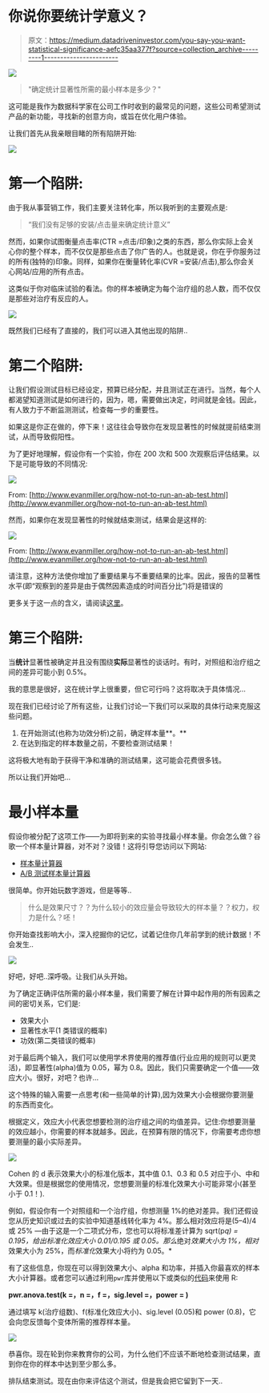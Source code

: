 # 你说你要统计学意义？

> 原文：<https://medium.datadriveninvestor.com/you-say-you-want-statistical-significance-aefc35aa377f?source=collection_archive---------1----------------------->

![](img/46d55d1eec2f57816d08146de120990b.png)

> "确定统计显著性所需的最小样本是多少？"

这可能是我作为数据科学家在公司工作时收到的最常见的问题，这些公司希望测试产品的新功能，寻找新的创意方向，或旨在优化用户体验。

让我们首先从我亲眼目睹的所有陷阱开始:

![](img/f2e6327ccee40c5e5118bf061dbf1653.png)

# 第一个陷阱:

由于我从事营销工作，我们主要关注转化率，所以我听到的主要观点是:

> “我们没有足够的安装/点击量来确定统计意义”

然而，如果你试图衡量点击率(CTR =点击/印象)之类的东西，那么你实际上会关心你的整个样本，而不仅仅是那些点击了你广告的人。也就是说，你在乎你服务过的所有(独特的)印象。同样，如果你在衡量转化率(CVR =安装/点击),那么你会关心网站/应用的所有点击。

这类似于你对临床试验的看法。你的样本被确定为每个治疗组的总人数，而不仅仅是那些对治疗有反应的人。

![](img/13e0dd9d10153cff9c4e2e8d2c9142ae.png)

既然我们已经有了直接的，我们可以进入其他出现的陷阱..

# 第二个陷阱:

让我们假设测试目标已经设定，预算已经分配，并且测试正在进行。当然，每个人都渴望知道测试是如何进行的，因为，嗯，需要做出决定，时间就是金钱。因此，有人致力于不断监测测试，检查每一步的重要性。

如果这是你正在做的，停下来！这往往会导致你在发现显著性的时候就提前结束测试，从而导致假阳性。

为了更好地理解，假设你有一个实验，你在 200 次和 500 次观察后评估结果。以下是可能导致的不同情况:

![](img/d3162aef827c66dcb0d53473d96c1961.png)

From: [http://www.evanmiller.org/how-not-to-run-an-ab-test.html](http://www.evanmiller.org/how-not-to-run-an-ab-test.html)

然而，如果你在发现显著性的时候就结束测试，结果会是这样的:

![](img/92087178968fbf3590f3e356927ac946.png)

From: [http://www.evanmiller.org/how-not-to-run-an-ab-test.html](http://www.evanmiller.org/how-not-to-run-an-ab-test.html)

请注意，这种方法使你增加了重要结果与不重要结果的比率。因此，报告的显著性水平(即“观察到的差异是由于偶然因素造成的时间百分比”)将是错误的

更多关于这一点的含义，请阅读[这里](http://www.evanmiller.org/how-not-to-run-an-ab-test.html)。

# 第三个陷阱:

当**统计**显著性被确定并且没有围绕**实际**显著性的谈话时。有时，对照组和治疗组之间的差异可能小到 0.5%。

我的意思是很好，这在统计学上很重要，但它可行吗？这将取决于具体情况…

现在我们已经讨论了所有这些，让我们讨论一下我们可以采取的具体行动来克服这些问题。

1.  在开始测试(也称为功效分析)之前，确定样本量**。**
2.  在达到指定的样本数量之前，不要检查测试结果！

这将极大地有助于获得干净和准确的测试结果，这可能会花费很多钱。

所以让我们开始吧…

# 最小样本量

假设你被分配了这项工作——为即将到来的实验寻找最小样本量。你会怎么做？谷歌一个样本量计算器，对不对？没错！这将引导您访问以下网站:

*   [样本量计算器](http://www.evanmiller.org/ab-testing/sample-size.html)
*   [A/B 测试样本量计算器](https://www.optimizely.com/sample-size-calculator/?conversion=4.75&effect=30&significance=90)

很简单。你开始玩数字游戏，但是等等..

> 什么是效果尺寸？？为什么较小的效应量会导致较大的样本量？？权力，权力是什么？呸！

你开始查找影响大小，深入挖掘你的记忆，试着记住你几年前学到的统计数据！不会发生..

![](img/c2893862a3f8f5e52fbbf8d4744516d9.png)

好吧，好吧..深呼吸。让我们从头开始。

为了确定正确评估所需的最小样本量，我们需要了解在计算中起作用的所有因素之间的密切关系，它们是:

*   效果大小
*   显著性水平(1 类错误的概率)
*   功效(第二类错误的概率)

对于最后两个输入，我们可以使用学术界使用的推荐值(行业应用的规则可以更灵活)，即显著性(alpha)值为 0.05，幂为 0.8。因此，我们只需要确定一个值——效应大小。很好，对吧？也许…

这个特殊的输入需要一点思考(和一些简单的计算),因为效果大小会根据你要测量的东西而变化。

根据定义，效应大小代表您想要检测的治疗组之间的均值差异。记住:你想要测量的效应越小，你需要的样本就越多。因此，在预算有限的情况下，你需要考虑你想要测量的最小实际差异。

![](img/1632c341421bbd86d63edfdff74a55f3.png)

Cohen 的 d 表示效果大小的标准化版本，其中值 0.1、0.3 和 0.5 对应于小、中和大效果。但是根据您的使用情况，您想要测量的标准化效果大小可能非常小(甚至小于 0.1！).

例如，假设你有一个对照组和一个治疗组，你想测量 1%的绝对差异。我们还假设您从历史知识或过去的实验中知道基线转化率为 4%。那么相对效应将是(5–4)/4 或 25% —由于这是一个二项式分布，您也可以将标准差计算为 sqrt(p*q) = 0.195，给出标准化效应大小 0.01/0.195 或 0.05。那么*绝对*效果大小为 1%，相对*效果大小为 25%，而*标准化*效果大小将约为 0.05。*

有了这些信息，你现在可以得到效果大小、alpha 和功率，并插入你最喜欢的样本大小计算器。或者您可以通过利用`pwr`库并使用以下或类似的[代码](https://www.statmethods.net/stats/power.html)来使用 R:

**pwr.anova.test(k =，n =，f =，sig.level =，power = )**

通过填写 k(治疗组数)、f(标准化效应大小)、sig.level (0.05)和 power (0.8)，它会向您反馈每个变体所需的推荐样本量。

![](img/12fdc1029b634fad6eb5d6fb3e0283b9.png)

恭喜你。现在轮到你来教育你的公司，为什么他们不应该不断地检查测试结果，直到你在你的样本中达到至少那么多。

排队结束测试。现在由你来评估这个测试，但是我会把它留到下一天..